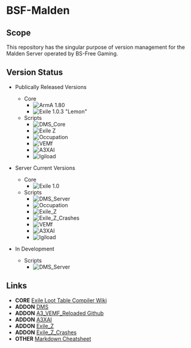 # BSF-Malden
## Scope
This repository has the singular purpose of version management for the Malden Server operated by BS-Free Gaming.

## Version Status
* Publically Released Versions
  * Core
    * ![ArmA 1.80](https://img.shields.io/badge/Arma-1.80-blue.svg?longCache=true&style=plastic) 
    * ![Exile 1.0.3 "Lemon"](https://img.shields.io/badge/Exile-1.0.3%20Lemon-C72651.svg?longCache=true&style=plastic)
  * Scripts
    * ![DMS_Core](https://img.shields.io/badge/DMS-2--12--2018-orange.svg?longCache=true&style=plastic)
    * ![Exile Z](https://img.shields.io/badge/Exile%20Z-V1.6.0/05--20--18-orange.svg?longCache=true&style=plastic)
    * ![Occupation](https://img.shields.io/badge/Occupation-V65/08--30--2016-orange.svg?longCache=true&style=plastic)
    * ![VEMf](https://img.shields.io/badge/VEMf-V0752.5-orange.svg?longCache=true&style=plastic)
    * ![A3XAI](https://img.shields.io/badge/A3XAI-UNKNOWN-orange.svg?longCache=true&style=plastic)
    * ![Igiload](https://img.shields.io/badge/Igiload-UNKNOWN-orange.svg?longCache=true&style=plastic)
* Server Current Versions
  * Core 
    * ![Exile 1.0](https://img.shields.io/badge/Exile-V1.0-brightgreen.svg?longCache=true&style=plastic) 
  * Scripts
    * ![DMS_Server](https://img.shields.io/badge/DMS-V1.0-brightgreen.svg?longCache=true&style=plastic)
    * ![Occupation](https://img.shields.io/badge/Occupation-V1.0-brightgreen.svg?longCache=true&style=plastic)
    * ![Exile_Z](https://img.shields.io/badge/Exile%20Z-V1.0-brightgreen.svg?longCache=true&style=plastic)
    * ![Exile_Z_Crashes](https://img.shields.io/badge/Exile%20Z%20Crashes-V1.0-brightgreen.svg?longCache=true&style=plastic)
    * ![VEMf](https://img.shields.io/badge/VEMf-V1.0-brightgreen.svg?longCache=true&style=plastic)
    * ![A3XAI](https://img.shields.io/badge/A3XAI-V1.0-brightgreen.svg?longCache=true&style=plastic)
    * ![Igiload](https://img.shields.io/badge/Igiload-V1.0-brightgreen.svg?longCache=true&style=plastic)
    
* In Development
  * Scripts
      * ![DMS_Server](https://img.shields.io/badge/DMS-V2.0-ff69b4.svg?longCache=true&style=plastic)
      
## Links
* **CORE** [Exile Loot Table Compiler Wiki](https://www.exilemod.com/wiki/developer-toolbox/loot-table-compiler/)
* **ADDON** [DMS](https://github.com/Defent/DMS_Exile)
* **ADDON** [A3_VEMF_Reloaded Github](https://github.com/IT07/a3_vemf_reloaded)
* **ADDON** [A3XAI](https://github.com/kuplion/a3xai)
* **ADDON** [Exile_Z](https://github.com/kuplion/ExileZ-Mod)
* **ADDON** [Exile_Z_Crashes](https://github.com/kuplion/ExileZ-Crashes)
* **OTHER** [Markdown Cheatsheet](https://github.com/adam-p/markdown-here/wiki/Markdown-Cheatsheet)
